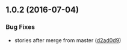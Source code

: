 <a name="1.0.2"></a>
## 1.0.2 (2016-07-04)


### Bug Fixes

* stories after merge from master ([d2ad0d9](https://aui-team-bot/https://bitbucket.org/atlassian/atlaskit/commits/d2ad0d9))



